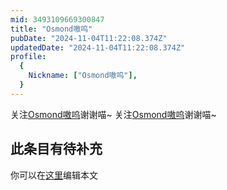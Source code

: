 ```yaml
---
mid: 3493109669300847
title: "Osmond嗷呜"
pubDate: "2024-11-04T11:22:08.374Z"
updatedDate: "2024-11-04T11:22:08.374Z"
profile:
  {
    Nickname: ["Osmond嗷呜"],
  }
---
```


关注[Osmond嗷呜](https://space.bilibili.com/3493109669300847)谢谢喵~ 关注[Osmond嗷呜](https://space.bilibili.com/3493109669300847)谢谢喵~

## 此条目有待补充
你可以在[这里](https://github.com/Yuhanawa/VTuber.ICU/edit/master/src/content/v/Osmond嗷呜/index.md)编辑本文
